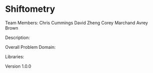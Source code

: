 # Shiftometry

Team Members:
  Chris Cummings
  David Zheng
  Corey Marchand
  Avrey Brown

Description:

Overall Problem Domain:

Libraries:

Version 1.0.0
